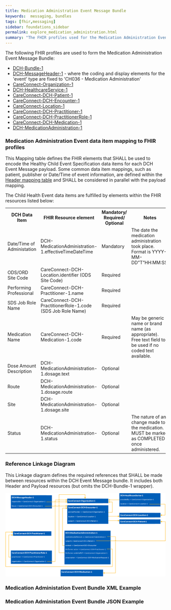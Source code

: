 ```yaml
---
title: Medication Administration Event Message Bundle
keywords:  messaging, bundles
tags: [fhir,messaging]
sidebar: foundations_sidebar
permalink: explore_medication_administration.html
summary: "The FHIR profiles used for the Medication Administration Event Message Bundle"
---
```


The following FHIR profiles are used to form the Medication Administration Event Message Bundle:

- [DCH-Bundle-1](https://fhir.nhs.uk/STU3/StructureDefinition/DCH-Bundle-1)
- [DCH-MessageHeader-1](https://fhir.nhs.uk/STU3/StructureDefinition/DCH-MessageHeader-1) - where the coding and display elements for the 'event' type are fixed to 'CH036 - Medication Administration'
- [CareConnect-Organization-1](https://fhir.hl7.org.uk/STU3/StructureDefinition/CareConnect-Organization-1)
- [DCH-HealthcareService-1](https://fhir.nhs.uk/STU3/StructureDefinition/DCH-HealthcareService-1)
- [CareConnect-DCH-Patient-1](https://fhir.nhs.uk/STU3/StructureDefinition/CareConnect-DCH-Patient-1)
- [CareConnect-DCH-Encounter-1](https://fhir.nhs.uk/STU3/StructureDefinition/CareConnect-DCH-Encounter-1)
- [CareConnect-Location-1](https://fhir.hl7.org.uk/STU3/StructureDefinition/CareConnect-Location-1)
- [CareConnect-DCH-Practitioner-1](https://fhir.nhs.uk/STU3/StructureDefinition/CareConnect-DCH-Practitioner-1)
- [CareConnect-DCH-PractitionerRole-1](https://fhir.nhs.uk/STU3/StructureDefinition/CareConnect-DCH-PractitionerRole-1)
- [CareConnect-DCH-Medication-1](https://fhir.nhs.uk/STU3/StructureDefinition/CareConnect-DCH-Medication-1)
- [DCH-MedicationAdministration-1](https://fhir.nhs.uk/STU3/StructureDefinition/DCH-MedicationAdministration-1)


### Medication Administration Event data item mapping to FHIR profiles ###

This Mapping table defines the FHIR elements that SHALL be used to encode the Healthy Child Event Specification data items for each DCH Event Message payload.
Some common data item mappings, such as patient, publisher or Date/Time of event information, are defined within the [Header mapping table](../explore_event_header_design.html) and SHALL be considered in parallel with the payload mapping.

The Child Health Event data items are fulfilled by elements within the FHIR resources listed below:

<table>
<tr><th>DCH Data Item</th><th>FHIR Resource element</th><th>Mandatory/<br/>Required/<br/>Optional</th><th>Notes</th></tr>
<tr><td>Date/Time of Administation</td><td>DCH-MedicationAdministration-1.effectiveTimeDateTime</td><td>Mandatory</td><td>The date the medication administration took place. Format is YYYY-MM-DD”T”HH:MM:SS.</td></tr>
<tr><td>ODS/ORD Site Code</td><td>CareConnect-DCH-Location.identifier (ODS Site Code)</td><td>Required</td><td></td></tr>
<tr><td>Performing Professional</td><td>CareConnect-DCH-Practitioner-1.name</td><td>Required</td><td></td></tr>
<tr><td>SDS Job Role Name</td><td>CareConnect-DCH-PractitionerRole-1.code (SDS Job Role Name)</td><td>Required</td><td></td></tr>
<tr><td>Medication Name</td><td>CareConnect-DCH-Medication-1.code</td><td>Required</td><td>May be generic name or brand name (as appropriate). Free text field to be used if no coded text available.</td></tr>
<tr><td>Dose Amount Description</td><td>DCH-MedicationAdministration-1.dosage.text</td><td>Optional</td><td></td></tr>
<tr><td>Route</td><td>DCH-MedicationAdministration-1.dosage.route</td><td>Optional</td><td></td></tr>
<tr><td>Site</td><td>DCH-MedicationAdministration-1.dosage.site</td><td>Optional</td><td></td></tr>
<tr><td>Status</td><td>DCH-MedicationAdministration-1.status</td><td>Optional</td><td>The nature of any change made to the medication.  MUST be marked as COMPLETED once administered.</td></tr>
</table>

### Reference Linkage Diagram ###

This Linkage diagram defines the required references that SHALL be made between resources within the DCH Event Message bundle. It includes both Header and Payload resources (but omits the DCH-Bundle-1 wrapper).

<img src="images/explore/MedicationAdministration.png">

### Medication Administation Event Bundle XML Example ###

<script src="https://gist.github.com/IOPS-DEV/7173c87012956dc65fa89ece00ba9c8f.js"></script>

### Medication Administation Event Bundle JSON Example ###

<script src="https://gist.github.com/IOPS-DEV/645ebb3000f77f479952dca00414a788.js"></script>

